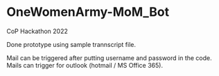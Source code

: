 # OneWomenArmy-MoM_Bot
CoP Hackathon 2022 

Done prototype using sample trannscript file. 

Mail can be triggered after putting username and password in the code.
Mails can trigger for outlook (hotmail / MS Office 365). 